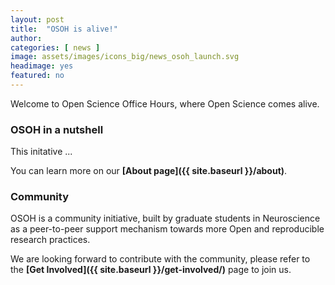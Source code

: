 ```yaml
---
layout: post
title:  "OSOH is alive!"
author: 
categories: [ news ]
image: assets/images/icons_big/news_osoh_launch.svg
headimage: yes
featured: no
---
```

<!--- This first line will be displayed on the landing page with the Post title--->
Welcome to Open Science Office Hours, where Open Science comes alive.

### OSOH in a nutshell
This initative ...

You can learn more on our **[About page]({{ site.baseurl }}/about)**.


### Community
OSOH is a community initiative, built by graduate students in Neuroscience as a peer-to-peer support mechanism towards
more Open and reproducible research practices. 

We are looking forward to contribute with the community, please refer to the **[Get Involved]({{ site.baseurl }}/get-involved/)** page to join us.